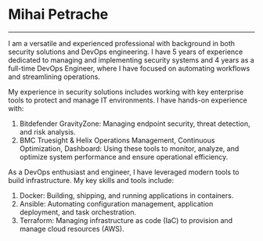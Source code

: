 # Mihai Petrache
---
I am a versatile and experienced professional with background in both security solutions and DevOps engineering. I have 5 years of experience dedicated to managing and implementing security systems and 4 years as a full-time DevOps Engineer, where I have focused on automating workflows and streamlining operations.

My experience in security solutions includes working with key enterprise tools to protect and manage IT environments. I have hands-on experience with:
1. Bitdefender GravityZone: Managing endpoint security, threat detection, and risk analysis.
2. BMC Truesight & Helix Operations Management, Continuous Optimization, Dashboard: Using these tools to monitor, analyze, and optimize system performance and ensure operational efficiency.

As a DevOps enthusiast and engineer, I have leveraged modern tools to build infrastructure. My key skills and tools include:
1. Docker: Building, shipping, and running applications in containers.
2. Ansible: Automating configuration management, application deployment, and task orchestration.
3. Terraform: Managing infrastructure as code (IaC) to provision and manage cloud resources (AWS).
